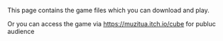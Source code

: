 
This page contains the game files which you can download and play.

Or you can access the game via https://muzitua.itch.io/cube for publuc audience
